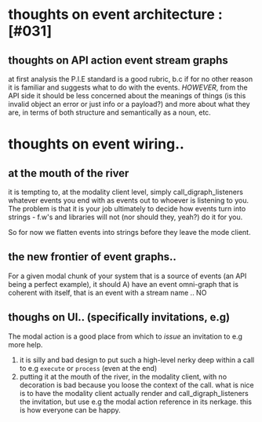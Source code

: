 # thoughts on event architecture :[#031]

## thoughts on API action event stream graphs

at first analysis the P.I.E standard is a good rubric, b.c if for no
other reason it is familiar and suggests what to do with the events.
*HOWEVER*, from the API side it should be less concerned about the
meanings of things (is this invalid object an error or just info
or a payload?) and more about what they are, in terms of both structure
and semantically as a noun, etc.



# thoughts on event wiring..

## at the mouth of the river

it is tempting to, at the modality client level, simply call_digraph_listeners
whatever events you end with as events out to whoever is listening to
you. The problem is that it is your job ultimately to decide how events
turn into strings - f.w's and libraries will not (nor should they,
yeah?) do it for you.

So for now we flatten events into strings before they leave the mode
client.

## the new frontier of event graphs..

For a given modal chunk of your system that is a source of events
(an API being a perfect example), it should
A) have an event omni-graph that is coherent with itself, that is
an event with a stream name .. NO


## thoughs on UI.. (specifically invitations, e.g)

The modal action is a good place from which to *issue* an invitation to
e.g more help.
1) it is silly and bad design to put such a high-level nerky deep within
a call to e.g `execute` or `process` (even at the end)
2) putting it at the mouth of the river, in the modality client, with
no decoration is bad because you loose the context of the call. what is
nice is to have the modality client actually render and call_digraph_listeners the
invitation, but use e.g the modal action reference in its nerkage.
this is how everyone can be happy.
